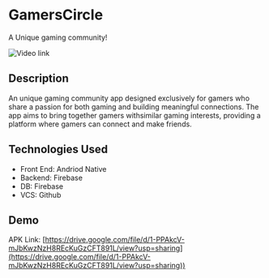 # GamersCircle
A Unique gaming community!

![Video link]()

## Description
An unique gaming community app designed exclusively for gamers who share a passion for both gaming and building meaningful connections. The app aims to bring together gamers withsimilar gaming interests, providing a platform where gamers can connect and make friends.

## Technologies Used
- Front End: Andriod Native
- Backend: Firebase
- DB: Firebase
- VCS: Github


## Demo
APK Link: [https://drive.google.com/file/d/1-PPAkcV-mJbKwzNzH8REcKuGzCFT891L/view?usp=sharing](https://drive.google.com/file/d/1-PPAkcV-mJbKwzNzH8REcKuGzCFT891L/view?usp=sharing))
